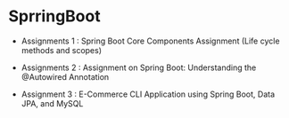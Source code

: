 # SprringBoot
 
* Assignments 1 : Spring Boot Core Components Assignment (Life cycle methods and scopes)


* Assignments 2  : Assignment on Spring Boot: Understanding the @Autowired Annotation


* Assignment 3 : E-Commerce CLI Application using Spring Boot, Data JPA, and MySQL





 